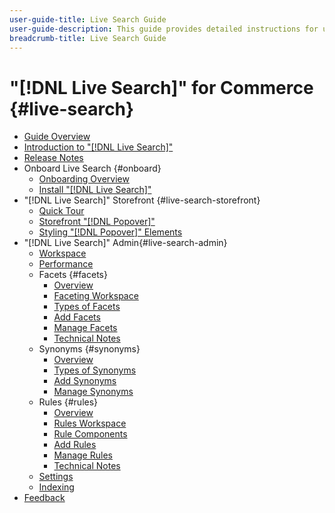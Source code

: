 ```yaml
---
user-guide-title: Live Search Guide
user-guide-description: This guide provides detailed instructions for using Live Search from Adobe Commerce.
breadcrumb-title: Live Search Guide
---
```

# "[!DNL Live Search]" for Commerce {#live-search}

- [Guide Overview](guide-overview.md)
- [Introduction to "[!DNL Live Search]"](overview.md)
- [Release Notes](release-notes.md)
- Onboard Live Search {#onboard}
   - [Onboarding Overview](onboarding-overview.md)
   - [Install "[!DNL Live Search]"](install.md)
- "[!DNL Live Search]" Storefront {#live-search-storefront}
   - [Quick Tour](quick-tour.md)
   - [Storefront "[!DNL Popover]"](storefront-popover.md)
   - [Styling "[!DNL Popover]" Elements](storefront-popover-styling.md)
- "[!DNL Live Search]" Admin{#live-search-admin}
   - [Workspace](workspace.md)
   - [Performance](performance.md)
   - Facets {#facets}
      - [Overview](facets.md)
      - [Faceting Workspace](faceting-workspace.md)
      - [Types of Facets](facets-type.md)
      - [Add Facets](facets-add.md)
      - [Manage Facets](facets-manage.md)
      - [Technical Notes](facet-technical-notes.md)
   - Synonyms {#synonyms}
      - [Overview](synonyms.md)
      - [Types of Synonyms](synonyms-type.md)
      - [Add Synonyms](synonyms-add.md)
      - [Manage Synonyms](synonyms-manage.md)
   - Rules {#rules}
      - [Overview](rules.md)
      - [Rules Workspace](rules-workspace.md)
      - [Rule Components](rule-components.md)
      - [Add Rules](rules-add.md)
      - [Manage Rules](rules-manage.md)
      - [Technical Notes](rule-technical-notes.md)
   - [Settings](settings.md)
   - [Indexing](indexing.md)
- [Feedback](feedback.md)